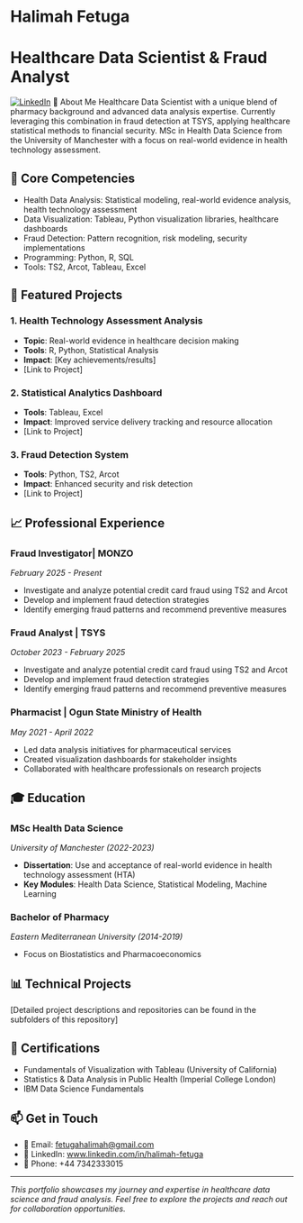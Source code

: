 # Halimah Fetuga
# Healthcare Data Scientist & Fraud Analyst

[![LinkedIn](https://img.shields.io/badge/LinkedIn-Connect-blue)](www.linkedin.com/in/halimah-fetuga)
👋 About Me
Healthcare Data Scientist with a unique blend of pharmacy background and advanced data analysis expertise. Currently leveraging this combination in fraud detection at TSYS, applying healthcare statistical methods to financial security. MSc in Health Data Science from the University of Manchester with a focus on real-world evidence in health technology assessment.

## 🔬 Core Competencies
- Health Data Analysis: Statistical modeling, real-world evidence analysis, health technology assessment
- Data Visualization: Tableau, Python visualization libraries, healthcare dashboards
- Fraud Detection: Pattern recognition, risk modeling, security implementations
- Programming: Python, R, SQL
- Tools: TS2, Arcot, Tableau, Excel

## 🚀 Featured Projects
### 1. Health Technology Assessment Analysis
- **Topic**: Real-world evidence in healthcare decision making
- **Tools**: R, Python, Statistical Analysis
- **Impact**: [Key achievements/results]
- [Link to Project]

### 2. Statistical Analytics Dashboard
- **Tools**: Tableau, Excel
- **Impact**: Improved service delivery tracking and resource allocation
- [Link to Project]

### 3. Fraud Detection System
- **Tools**: Python, TS2, Arcot
- **Impact**: Enhanced security and risk detection
- [Link to Project]

## 📈 Professional Experience
### Fraud Investigator| MONZO
*February 2025 - Present*
- Investigate and analyze potential credit card fraud using TS2 and Arcot
- Develop and implement fraud detection strategies
- Identify emerging fraud patterns and recommend preventive measures

### Fraud Analyst | TSYS
*October 2023 - February 2025*
- Investigate and analyze potential credit card fraud using TS2 and Arcot
- Develop and implement fraud detection strategies
- Identify emerging fraud patterns and recommend preventive measures

### Pharmacist | Ogun State Ministry of Health
*May 2021 - April 2022*
- Led data analysis initiatives for pharmaceutical services
- Created visualization dashboards for stakeholder insights
- Collaborated with healthcare professionals on research projects

## 🎓 Education

### MSc Health Data Science
*University of Manchester (2022-2023)*
- **Dissertation**: Use and acceptance of real-world evidence in health technology assessment (HTA)
- **Key Modules**: Health Data Science, Statistical Modeling, Machine Learning

### Bachelor of Pharmacy
*Eastern Mediterranean University (2014-2019)*
- Focus on Biostatistics and Pharmacoeconomics

## 📊 Technical Projects
[Detailed project descriptions and repositories can be found in the subfolders of this repository]

## 🌟 Certifications
- Fundamentals of Visualization with Tableau (University of California)
- Statistics & Data Analysis in Public Health (Imperial College London)
- IBM Data Science Fundamentals

## 📫 Get in Touch
- 📧 Email: fetugahalimah@gmail.com
- 🔗 LinkedIn: www.linkedin.com/in/halimah-fetuga
- 📱 Phone: +44 7342333015

---
*This portfolio showcases my journey and expertise in healthcare data science and fraud analysis. Feel free to explore the projects and reach out for collaboration opportunities.*
